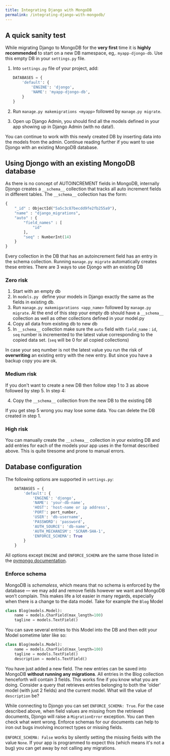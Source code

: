 ```yaml
---
title: Integrating Django with MongoDB
permalink: /integrating-django-with-mongodb/
---
```


## A quick sanity test

While migrating Django to MongoDB for the **very first** time it is **highly recommended** to start on a new DB namespace, eg,. `myapp-djongo-db`. Use this empty DB in your `settings.py` file. 

1. Into `settings.py` file of your project, add:

      ```python
      DATABASES = {
          'default': {
              'ENGINE': 'djongo',
              'NAME': 'myapp-djongo-db',
          }
      }
      ```
  
2. Run `manage.py makemigrations <myapp>` followed by `manage.py migrate`.
3.  Open up Django Admin, you should find all the models defined in your app showing up in Django Admin (with no data!).

You can continue to work with this newly created DB by inserting data into the models from the admin. Continue reading further if you want to use Djongo with an existing MongoDB database.

## Using Djongo with an existing MongoDB database

As there is no concept of AUTOINCREMENT fields in MongoDB, internally Djongo creates a `__schema__` collection that tracks all auto increment fields in different tables. The `__schema__` collection has the form:

```python
{ 
    "_id" : ObjectId("5a5c3c87becdd9fe2fb255a9"), 
    "name" : "django_migrations", 
    "auto" : {
        "field_names" : [
            "id"
        ], 
        "seq" : NumberInt(14)
    }
}
```
Every collection in the DB that has an autoincrement field has an entry in the schema collection. Running `manage.py migrate` automatically creates these entries. There are 3 ways to use Djongo with an existing DB

### Zero risk

1. Start with an empty db
2. In `models.py ` define your models in Django exactly the same as the fields in existing db.
3. Run `manage.py makemigarations <app_name>` followed by `manage.py migrate`. At the end of this step your empty db should have a `__schema__` collection as well as other collections defined in your model.py
4. Copy all data from existing db to new db
5. In `__schema__` collection make sure the `auto` field with `field_name` : `id`, `seq` number is incremented to the latest value corresponding to the copied data set. (`seq` will be 0 for all copied collections)

In case your seq number is not the latest value you run the risk of **overwriting** an existing entry with the new entry. But since you have a backup copy you are ok.

### Medium risk

If you don't want to create a new DB then follow step 1 to 3 as above followed by step 5. In step 4:

4. Copy the `__schema__` collection from the new DB to the existing DB

If you get step 5 wrong you may lose some data. You can delete the DB created in step 1.

### High risk

You can manually create the `__schema__` collection in your existing DB and add entries for each of the models your app uses in the format described above. This is quite tiresome and prone to manual errors.

## Database configuration

The following options are supported in `settings.py`:

```python
    DATABASES = {
        'default': {
            'ENGINE': 'djongo',
            'NAME': 'your-db-name',
            'HOST': 'host-name or ip address',
            'PORT': port_number,
            'USER': 'db-username',
            'PASSWORD': 'password',
            'AUTH_SOURCE': 'db-name',
            'AUTH_MECHANISM': 'SCRAM-SHA-1',
            'ENFORCE_SCHEMA': True
        }
    }
```

All options except `ENGINE` and `ENFORCE_SCHEMA` are the same those listed in the [pymongo documentation](http://api.mongodb.com/python/current/api/pymongo/mongo_client.html#pymongo.mongo_client.MongoClient).

### Enforce schema

MongoDB is *schemaless*, which means that no schema is enforced by the database — we may add and remove fields however we want and MongoDB won’t complain. This makes life a lot easier in many regards, especially when there is a change to the data model. Take for example the `Blog` Model

```python
class Blog(models.Model):
    name = models.CharField(max_length=100)
    tagline = models.TextField()
```

You can save several entries to this Model into the DB and then edit your Model sometime later like so:

```python
class Blog(models.Model):
    name = models.CharField(max_length=100)
    tagline = models.TextField()
    description = models.TextField()
```

You have just added a new field. The new entries can be saved into MongoDB **without running any migrations**. All entries in the Blog collection henceforth will contain 3 fields. This works fine if you know what you are doing. Consider a query that  retrieves entries belonging to both the 'older' model (with just 2 fields) and the current model. What will the value of `description` be? 

While connecting to Djongo you can set `ENFORCE_SCHEMA: True`. For the case described above, when field values are missing from the retrieved documents, Djongo will raise a `MigrationError` exception. You can then check what went wrong. Enforce schemas for our documents can help to iron out bugs involving incorrect types or missing fields.

`ENFORCE_SCHEMA: False` works by silently setting the missing fields with the value `None`. If your app is programmed to expect this (which means it's not a bug) you can get away by not calling any migrations.
